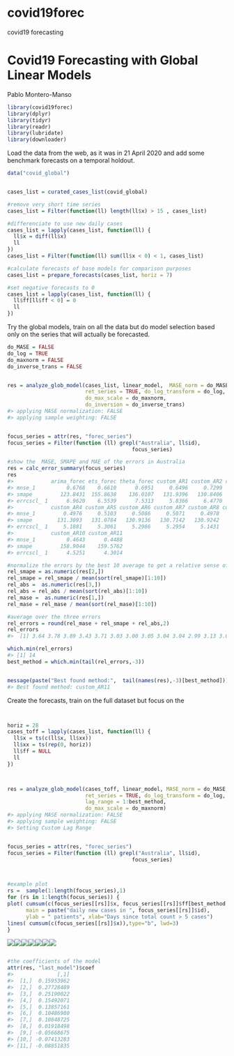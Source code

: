 # covid19forec

covid19 forecasting


Covid19 Forecasting with Global Linear Models
================
Pablo Montero-Manso

``` r
library(covid19forec)
library(dplyr)
library(tidyr)
library(readr)
library(lubridate)
library(downloader)
```

Load the data from the web, as it was in 21 April 2020 and add some
benchmark forecasts on a temporal holdout.

``` r
data("covid_global")


cases_list = curated_cases_list(covid_global)

#remove very short time series
cases_list = Filter(function(ll) length(ll$x) > 15 , cases_list)

#differenciate to use new daily cases
cases_list = lapply(cases_list, function(ll) {
  ll$x = diff(ll$x)
  ll
})
cases_list = Filter(function(ll) sum(ll$x < 0) < 1, cases_list)

#calculate forecasts of base models for comparison purposes
cases_list = prepare_forecasts(cases_list, horiz = 7)

#set negative forecasts to 0
cases_list = lapply(cases_list, function(ll) {
  ll$ff[ll$ff < 0] = 0
  ll
})
```

Try the global models, train on all the data but do model selection
based only on the series that will actually be forecasted.

``` r
do_MASE = FALSE
do_log = TRUE
do_maxnorm = FALSE
do_inverse_trans = FALSE


res = analyze_glob_model(cases_list, linear_model,  MASE_norm = do_MASE,
                         ret_series = TRUE, do_log_transform = do_log,
                         do_max_scale = do_maxnorm, 
                         do_inversion = do_inverse_trans)
#> applying MASE normalization: FALSE
#> applying sample weighting: FALSE


focus_series = attr(res, "forec_series")
focus_series = Filter(function (ll) grepl("Australia", ll$id),
                                        focus_series)

#show the  MASE, SMAPE and MAE of the errors in Australia
res = calc_error_summary(focus_series)
res
#>            arima_forec ets_forec theta_forec custom_AR1 custom_AR2 custom_AR3
#> mnse_1          0.6768    0.6610      0.6951     0.6496     0.7299     0.5148
#> smape         123.8431  155.8638    136.0107   131.9396   130.8406   130.6353
#> errcscl_ 1      6.9620    6.5539      7.5313     5.8366     6.4770     5.1795
#>            custom_AR4 custom_AR5 custom_AR6 custom_AR7 custom_AR8 custom_AR9
#> mnse_1         0.4976     0.5103     0.5086     0.5071     0.4978     0.4871
#> smape        131.3093   131.0784   130.9136   130.7142   130.9242   160.0122
#> errcscl_ 1     5.1881     5.3061     5.2986     5.2954     5.1431     4.8582
#>            custom_AR10 custom_AR11
#> mnse_1          0.4643      0.4488
#> smape         158.9044    159.5762
#> errcscl_ 1      4.5251      4.3014

#normalize the errors by the best 10 average to get a relative sense of accuracy
rel_smape = as.numeric(res[2,])
rel_smape = rel_smape / mean(sort(rel_smape)[1:10])
rel_abs =  as.numeric(res[3,])
rel_abs = rel_abs / mean(sort(rel_abs)[1:10])
rel_mase =  as.numeric(res[1,])
rel_mase = rel_mase / mean(sort(rel_mase)[1:10])

#average over the three errors
rel_errors = round(rel_mase + rel_smape + rel_abs,2)
rel_errors
#>  [1] 3.64 3.78 3.89 3.43 3.71 3.03 3.00 3.05 3.04 3.04 2.99 3.13 3.02 2.95

which.min(rel_errors)
#> [1] 14
best_method = which.min(tail(rel_errors,-3))


message(paste("Best found method:",  tail(names(res),-3)[best_method]))
#> Best found method: custom_AR11
```

Create the forecasts, train on the full dataset but focus on the

``` r


horiz = 28
cases_toff = lapply(cases_list, function(ll) {
  ll$x = ts(c(ll$x, ll$xx))
  ll$xx = ts(rep(0, horiz))
  ll$ff = NULL
  ll
})



res = analyze_glob_model(cases_toff, linear_model, MASE_norm = do_MASE,
                         ret_series = TRUE, do_log_transform = do_log,
                         lag_range = 1:best_method,
                         do_max_scale = do_maxnorm)
#> applying MASE normalization: FALSE
#> applying sample weighting: FALSE
#> Setting Custom Lag Range


focus_series = attr(res, "forec_series")
focus_series = Filter(function (ll) grepl("Australia", ll$id),
                                        focus_series)



#example plot
rs =  sample(1:length(focus_series),1)
for (rs in 1:length(focus_series)) {
plot( cumsum(c(focus_series[[rs]]$x, focus_series[[rs]]$ff[best_method,])),type="b", col="red", lwd=2,
      main = paste("daily new cases in ", focus_series[[rs]]$id),
      ylab = " patients", xlab="Days since total count > 5 cases")
lines( cumsum(c(focus_series[[rs]]$x)),type="b", lwd=3)
}
```

![](forecasting_files/figure-gfm/unnamed-chunk-4-1.png)<!-- -->![](forecasting_files/figure-gfm/unnamed-chunk-4-2.png)<!-- -->![](forecasting_files/figure-gfm/unnamed-chunk-4-3.png)<!-- -->![](forecasting_files/figure-gfm/unnamed-chunk-4-4.png)<!-- -->![](forecasting_files/figure-gfm/unnamed-chunk-4-5.png)<!-- -->![](forecasting_files/figure-gfm/unnamed-chunk-4-6.png)<!-- -->![](forecasting_files/figure-gfm/unnamed-chunk-4-7.png)<!-- -->

``` r

#the coefficients of the model
attr(res, "last_model")$coef
#>              [,1]
#>  [1,]  0.15953962
#>  [2,]  0.27728489
#>  [3,]  0.25190022
#>  [4,]  0.15492071
#>  [5,]  0.13857161
#>  [6,]  0.10486980
#>  [7,]  0.10848725
#>  [8,]  0.01918498
#>  [9,] -0.05668675
#> [10,] -0.07413283
#> [11,] -0.08851835
```
